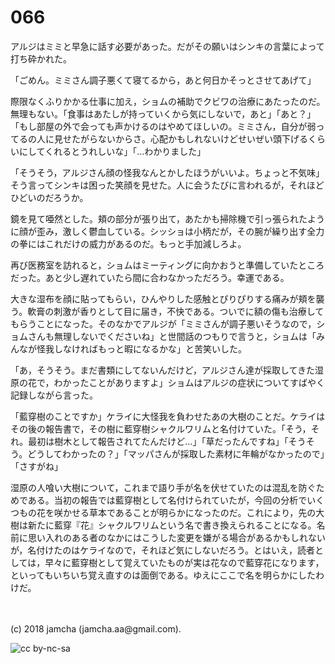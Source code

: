 # 066

アルジはミミと早急に話す必要があった。だがその願いはシンキの言葉によって打ち砕かれた。  

「ごめん。ミミさん調子悪くて寝てるから，あと何日かそっとさせてあげて」  

際限なくふりかかる仕事に加え，ショムの補助でクビワの治療にあたったのだ。無理もない。「食事はあたしが持っていくから気にしないで，あと」「あと？」「もし部屋の外で会っても声かけるのはやめてほしいの。ミミさん，自分が弱ってるの人に見せたがらないからさ。心配かもしれないけどせいぜい頭下げるくらいにしてくれるとうれしいな」「…わかりました」  

「そうそう，アルジさん顔の怪我なんとかしたほうがいいよ。ちょっと不気味」そう言ってシンキは困った笑顔を見せた。人に会うたびに言われるが，それほどひどいのだろうか。  

鏡を見て唖然とした。頬の部分が張り出て，あたかも掃除機で引っ張られたように顔が歪み，激しく鬱血している。シッショは小柄だが，その腕が繰り出す全力の拳にはこれだけの威力があるのだ。もっと手加減しろよ。  

再び医務室を訪れると，ショムはミーティングに向かおうと準備していたところだった。あと少し遅れていたら間に合わなかっただろう。幸運である。  

大きな湿布を顔に貼ってもらい，ひんやりした感触とぴりぴりする痛みが頬を襲う。軟膏の刺激が香りとして目に届き，不快である。ついでに額の傷も治療してもらうことになった。そのなかでアルジが「ミミさんが調子悪いそうなので，ショムさんも無理しないでくださいね」と世間話のつもりで言うと，ショムは「みんなが怪我しなければもっと暇になるかな」と苦笑いした。  

「あ，そうそう。まだ書類にしてないんだけど，アルジさん達が採取してきた湿原の花で，わかったことがありますよ」ショムはアルジの症状についてすばやく記録しながら言った。  

「藍穿樹のことですか」ケライに大怪我を負わせたあの大樹のことだ。ケライはその後の報告書で，その樹に藍穿樹シャクルワリムと名付けていた。「そう，それ。最初は樹木として報告されてたんだけど…」「草だったんですね」「そうそう。どうしてわかったの？」「マッパさんが採取した素材に年輪がなかったので」「さすがね」  

湿原の人喰い大樹について，これまで語り手が名を伏せていたのは混乱を防ぐためである。当初の報告では藍穿樹として名付けられていたが，今回の分析でいくつもの花を咲かせる草本であることが明らかになったのだ。これにより，先の大樹は新たに藍穿『花』シャクルワリムという名で書き換えられることになる。名前に思い入れのある者のなかにはこうした変更を嫌がる場合があるかもしれないが，名付けたのはケライなので，それほど気にしないだろう。とはいえ，読者としては，早々に藍穿樹として覚えていたものが実は花なので藍穿花になります，といってもいちいち覚え直すのは面倒である。ゆえにここで名を明らかにしたわけだ。  

<br>  
<br>  
(c) 2018 jamcha (jamcha.aa@gmail.com).  

![cc by-nc-sa](http://i.creativecommons.org/l/by-nc-sa/4.0/88x31.png)
